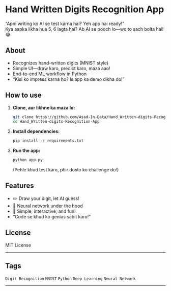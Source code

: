 # Hand Written Digits Recognition App

“Apni writing ko AI se test karna hai? Yeh app hai ready!”  
Kya aapka likha hua 5, 6 lagta hai? Ab AI se pooch lo—wo to sach bolta hai! 😂

## About

- Recognizes hand-written digits (MNIST style)
- Simple UI—draw karo, predict karo, maza aao!
- End-to-end ML workflow in Python
- “Kisi ko impress karna ho? Is app ka demo dikha do!”

## How to use

1. **Clone, aur likhne ka maza lo:**
   ```bash
   git clone https://github.com/Asad-In-Data/Hand_Written-digits-Recognition-App.git
   cd Hand_Written-digits-Recognition-App
   ```
2. **Install dependencies:**
   ```bash
   pip install -r requirements.txt
   ```
3. **Run the app:**
   ```bash
   python app.py
   ```
   (Pehle khud test karo, phir dosto ko challenge do!)

## Features

- ✏️ Draw your digit, let AI guess!
- 🧠 Neural network under the hood
- 🚥 Simple, interactive, and fun!
- “Code se khud ko genius sabit karo!”

## License

MIT License

---

## Tags

`Digit Recognition` `MNIST` `Python` `Deep Learning` `Neural Network`

---


 
